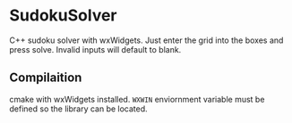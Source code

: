 # SudokuSolver
C++ sudoku solver with wxWidgets. Just enter the grid into the boxes and press solve. Invalid inputs will default to blank.

## Compilaition
cmake with wxWidgets installed. `WXWIN` enviornment variable must be defined so the library can be located.
